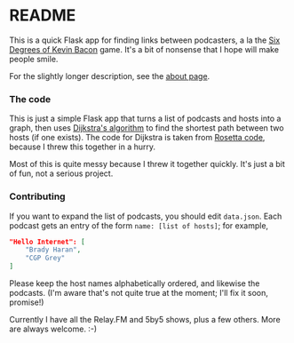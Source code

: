 # README

This is a quick Flask app for finding links between podcasters, a la the [Six Degrees of Kevin Bacon](https://en.wikipedia.org/wiki/Six_Degrees_of_Kevin_Bacon) game.  It's a bit of nonsense that I hope will make people smile.

For the slightly longer description, see the [about page](http://six-degrees-of-myke.net/about).

### The code

This is just a simple Flask app that turns a list of podcasts and hosts into a graph, then uses [Dijkstra's algorithm](https://en.wikipedia.org/wiki/Dijkstra%27s_algorithm) to find the shortest path between two hosts (if one exists).
The code for Dijkstra is taken from [Rosetta code](http://rosettacode.org/wiki/Dijkstra%27s_algorithm), because I threw this together in a hurry.

Most of this is quite messy because I threw it together quickly. It's just a bit of fun, not a serious project.

### Contributing

If you want to expand the list of podcasts, you should edit `data.json`. Each podcast gets an entry of the form `name: [list of hosts]`; for example,

```json
"Hello Internet": [
    "Brady Haran",
    "CGP Grey"
]
```

Please keep the host names alphabetically ordered, and likewise the podcasts. (I'm aware that's not quite true at the moment; I'll fix it soon, promise!)

Currently I have all the Relay.FM and 5by5 shows, plus a few others. More are always welcome. :-)
